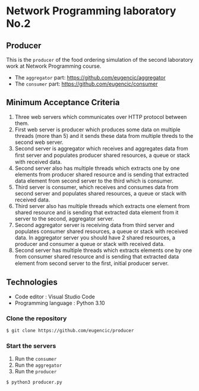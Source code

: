 # Network Programming laboratory No.2

## Producer

This is the `producer` of the food ordering simulation of the second laboratory work at Network Programming course.
* The `aggregator` part: https://github.com/eugencic/aggregator
* The `consumer` part: https://github.com/eugencic/consumer

## Minimum Acceptance Criteria

1. Three web servers which communicates over HTTP protocol between them.
2. First web server is producer which produces some data on multiple threads (more than 5) and it sends these data from multiple threds to the second web server.
3. Second server is aggregator which receives and aggregates data from ﬁrst server and populates producer shared resources, a queue or stack with received data.
4. Second server also has multiple threads which extracts one by one elements from producer shared resource and is
sending that extracted data element from second server to the third which is consumer.
5. Third server is consumer, which receives and consumes data from second server and populates shared resources, a queue
or stack with received data.
6. Third server also has multiple threads which extracts one element from shared resource and is sending that extracted data element from it server to the second, aggregator server.
7. Second aggregator server is receiving data from third server and populates consumer shared resources, a queue or stack with received data. In aggregator server you should have 2 shared resources, a producer and consumer a queue or stack with received data.
8. Second server has multiple threads which extracts elements one by one from consumer shared resource and is sending
that extracted data element from second server to the ﬁrst, initial producer server.

## Technologies

* Code editor : Visual Studio Code
* Programming language : Python 3.10

### Clone the repository
```bash
$ git clone https://github.com/eugencic/producer
```

### Start the servers

1. Run the `consumer`
2. Run the `aggregator`
3. Run the `producer`
```bash
$ python3 producer.py
```
